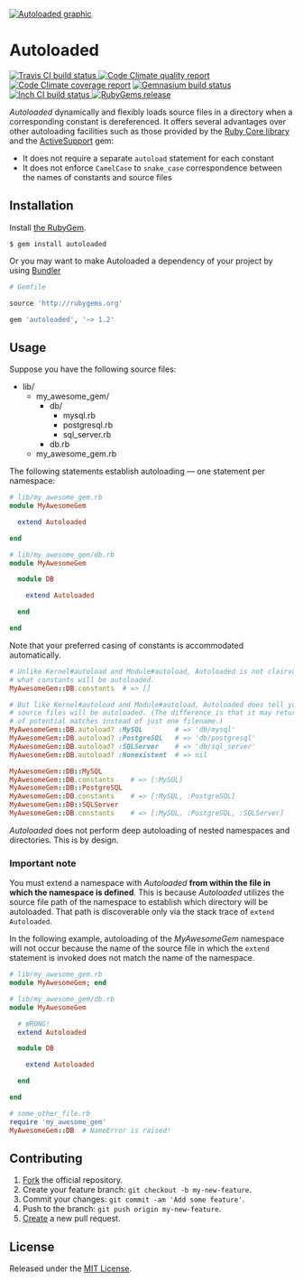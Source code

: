 [![Autoloaded graphic]][spider-gear-image]

# Autoloaded

[![Travis CI build status]      ][Travis-CI-build-status]
[![Code Climate quality report] ][Code-Climate-report]
[![Code Climate coverage report]][Code-Climate-report]
[![Gemnasium build status]      ][Gemnasium-build-status]
[![Inch CI build status]        ][Inch-CI-build-status]
[![RubyGems release]            ][RubyGems-release]

_Autoloaded_ dynamically and flexibly loads source files in a directory when a
corresponding constant is dereferenced. It offers several advantages over other
autoloading facilities such as those provided by the
[Ruby Core library][Ruby-Core-Module-autoload] and the
[ActiveSupport][ActiveSupport-Autoload] gem:

* It does not require a separate `autoload` statement for each constant
* It does not enforce `CamelCase` to `snake_case` correspondence between the
  names of constants and source files

## Installation

Install [the RubyGem][RubyGems-release].

    $ gem install autoloaded

Or you may want to make Autoloaded a dependency of your project by using
[Bundler][Bundler]

```ruby
# Gemfile

source 'http://rubygems.org'

gem 'autoloaded', '~> 1.2'
```

## Usage

Suppose you have the following source files:

* lib/
  * my_awesome_gem/
    * db/
      * mysql.rb
      * postgresql.rb
      * sql_server.rb
    * db.rb
  * my_awesome_gem.rb

The following statements establish autoloading — one statement per namespace:

```ruby
# lib/my_awesome_gem.rb
module MyAwesomeGem

  extend Autoloaded

end

# lib/my_awesome_gem/db.rb
module MyAwesomeGem

  module DB

    extend Autoloaded

  end

end
```

Note that your preferred casing of constants is accommodated automatically.

```ruby
# Unlike Kernel#autoload and Module#autoload, Autoloaded is not clairvoyant about
# what constants will be autoloaded.
MyAwesomeGem::DB.constants  # => []

# But like Kernel#autoload and Module#autoload, Autoloaded does tell you which
# source files will be autoloaded. (The difference is that it may return an array
# of potential matches instead of just one filename.)
MyAwesomeGem::DB.autoload? :MySQL        # => 'db/mysql'
MyAwesomeGem::DB.autoload? :PostgreSQL   # => 'db/postgresql'
MyAwesomeGem::DB.autoload? :SQLServer    # => 'db/sql_server'
MyAwesomeGem::DB.autoload? :Nonexistent  # => nil

MyAwesomeGem::DB::MySQL
MyAwesomeGem::DB.constants    # => [:MySQL]
MyAwesomeGem::DB::PostgreSQL
MyAwesomeGem::DB.constants    # => [:MySQL, :PostgreSQL]
MyAwesomeGem::DB::SQLServer
MyAwesomeGem::DB.constants    # => [:MySQL, :PostgreSQL, :SQLServer]
```

_Autoloaded_ does not perform deep autoloading of nested namespaces and
directories. This is by design.

### Important note

You must extend a namespace with _Autoloaded_ **from within the file in which the
namespace is defined**. This is because _Autoloaded_ utilizes the source file
path of the namespace to establish which directory will be autoloaded. That path
is discoverable only via the stack trace of `extend Autoloaded`.

In the following example, autoloading of the _MyAwesomeGem_ namespace will not
occur because the name of the source file in which the `extend` statement is
invoked does not match the name of the namespace.

```ruby
# lib/my_awesome_gem.rb
module MyAwesomeGem; end

# lib/my_awesome_gem/db.rb
module MyAwesomeGem

  # WRONG!
  extend Autoloaded

  module DB

    extend Autoloaded

  end

end

# some_other_file.rb
require 'my_awesome_gem'
MyAwesomeGem::DB  # NameError is raised!
```

## Contributing

1. [Fork][fork-Autoloaded] the official repository.
2. Create your feature branch: `git checkout -b my-new-feature`.
3. Commit your changes: `git commit -am 'Add some feature'`.
4. Push to the branch: `git push origin my-new-feature`.
5. [Create][compare-Autoloaded-branches] a new pull request.

## License

Released under the [MIT License][MIT-License].

[Autoloaded graphic]:           https://farm5.staticflickr.com/4134/4941065976_54737fe145.jpg
[Travis CI build status]:       https://secure.travis-ci.org/njonsson/autoloaded.svg?branch=master
[Code Climate quality report]:  https://codeclimate.com/github/njonsson/autoloaded/badges/gpa.svg
[Code Climate coverage report]: https://codeclimate.com/github/njonsson/autoloaded/badges/coverage.svg
[Gemnasium build status]:       https://gemnasium.com/njonsson/autoloaded.svg
[Inch CI build status]:         http://inch-ci.org/github/njonsson/autoloaded.svg?branch=master
[RubyGems release]:             https://badge.fury.io/rb/autoloaded.svg

[spider-gear-image]:           https://www.flickr.com/photos/dongkwan/4941065976              "spider gear image by Ernesto Andrade"
[Travis-CI-build-status]:      http://travis-ci.org/njonsson/autoloaded                       "Travis CI build status for Autoloaded"
[Code-Climate-report]:         http://codeclimate.com/github/njonsson/autoloaded              "Code Climate report for Autoloaded"
[Gemnasium-build-status]:      http://gemnasium.com/njonsson/autoloaded                       "Gemnasium build status for Autoloaded"
[Inch-CI-build-status]:        http://inch-ci.org/github/njonsson/autoloaded                  "Inch CI build status for Autoloaded"
[RubyGems-release]:            http://rubygems.org/gems/autoloaded                            "RubyGems release of Autoloaded"
[Ruby-Core-Module-autoload]:   http://ruby-doc.org/core/Module.html#method-i-autoload         "‘Module#autoload’ method in the Ruby Core Library"
[ActiveSupport-Autoload]:      http://api.rubyonrails.org/classes/ActiveSupport/Autoload.html "‘ActiveSupport::Autoload’ module in the Rails API"
[Bundler]:                     http://bundler.io
[fork-Autoloaded]:             https://github.com/njonsson/autoloaded/fork                    "Fork the official repository of Autoloaded"
[compare-Autoloaded-branches]: https://github.com/njonsson/autoloaded/compare                 "Compare branches of Autoloaded repositories"
[MIT-License]:                 http://github.com/njonsson/autoloaded/blob/master/License.md   "MIT License claim for Autoloaded"
